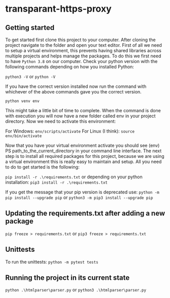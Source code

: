 # transparant-https-proxy

## Getting started
To get started first clone this project to your computer.
After cloning the project navigate to the folder and open your text editor.
First of all we need to setup a virtual environment, this prevents having shared libraries across multiple projects
and helps manage the packages. To do this we first need to have `Python 3.8` on our computer.
Check your python version with the following commands depending on how you installed Python:

`python3 -V`
or
`python -V`

If you have the correct version installed now run the command with whichever of the above commands gave you the correct version.

`python venv env`

This might take a little bit of time to complete. When the command is done with execution you will now have a new folder called env in your project directory. Now we need to activate this environment:

For Windows:
`env/scripts/activate`
For Linux (I think):
`source env/bin/activate`

Now that you have your virtual environment activate you should see (env) PS path_to_the_current_directory in your command line interface. The next step is to install all required packages for this project, because we are using a virtual environment this is really easy to maintain and setup. All you need to do to get started is the following:

`pip install -r .\requirements.txt`
or depending on your python installation:
`pip3 install -r .\requirements.txt`

If you get the message that your pip version is deprecated use:
`python -m pip install --upgrade pip`
or
`python3 -m pip3 install --upgrade pip`

## Updating the requirements.txt after adding a new package
`pip freeze > requirements.txt`
or
`pip3 freeze > requirements.txt`

## Unittests
To run the unittests:
`python -m pytest tests`

## Running the project in its current state
`python .\htmlparser\parser.py`
or
`python3 .\htmlparser\parser.py`
